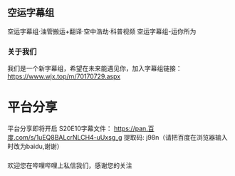## 空运字幕组
空运字幕组·油管搬运+翻译·空中浩劫·科普视频
空运字幕组-运你所为

### 关于我们

我们是一个新字幕组，希望在未来能遇见你，加入字幕组链接：https://www.wjx.top/m/70170729.aspx

# 平台分享
平台分享即将开启
S20E10字幕文件： https://pan.百度.com/s/1uEQ8BALcrNLCH4-uUxsg_g 提取码: j98n（请把百度在浏览器输入时改为baidu,谢谢）



###
欢迎您在哔哩哔哩上私信我们，感谢您的关注
